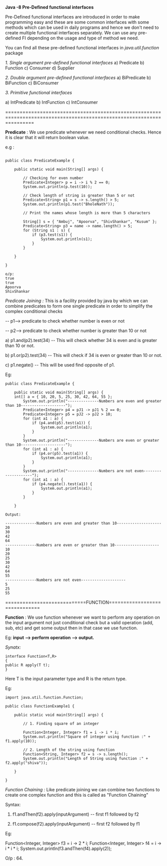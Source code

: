 **Java -8 Pre-Defined functional interfaces**

Pre-Defined functional interfaces are introduced in order to make programming easy and these are some common interfaces with some methods which can be used in daily programs and hence we don't need to create multiple functional interfaces separately. 
  We can use any pre-defined FI depending on the usage and type of method we need.

You can find all these pre-defined functional interfaces in *java.util.function* package

*1. Single argument pre-defined functional interfaces*
a) Predicate
b) Function
c) Consumer
d) Supplier

*2. Double argument pre-defined functional interfaces*
a) BiPredicate
b) BiFunction
c) BiConsumer

*3. Primitive functional interfaces*

a) IntPredicate
b) IntFunction
c) IntConsumer

======================================================================================================================

**Predicate** : We use predicate whenever we need conditional checks. Hence it is clear that it will return boolean value. 

e.g : 
```import java.util.function.Predicate;

public class PredicateExample {

	public static void main(String[] args) {

		// Checking for even number
		Predicate<Integer> p = i -> i % 2 == 0;
		System.out.println(p.test(10));

		// Check length of string is greater than 5 or not
		Predicate<String> p1 = s -> s.length() > 5;
		System.out.println(p1.test("BholeNath"));
		
		// Print the names whose length is more than 5 characters
		
		String[] s = { "Ambuj", "Apoorva", "ShivShankar", "Kusum" };
		Predicate<String> p3 = name -> name.length() > 5;
		for (String s1 : s) {
			if (p3.test(s1)) {
				System.out.println(s1);
			}
		}

	}

}

o/p: 
true
true
Apoorva
ShivShankar
```
*Predicate Joining :* This is a facility provided by java by which we can combine predicates to form one single predicate in order to simplify the complex conditional checks

-- p1--> predicate to check whether number is even or not

-- p2--> predicate to check whether number is greater than 10 or not

a) p1.and(p2).test(34) -- This will check whether 34 is even and is greater than 10 or not.

b) p1.or(p2).test(34) -- This will check if 34 is even or greater than 10 or not.

c) p1.negate() -- This will be used find opposite of p1.

Eg:

```
public class PredicateExample {

	public static void main(String[] args) {
	int[] a = { 10, 20, 5, 25, 30, 42, 64, 55 };
		System.out.println("--------------Numbers are even and greater than 10--------------------");
		Predicate<Integer> p4 = pJ1 -> pJ1 % 2 == 0;
		Predicate<Integer> p5 = pJ2 -> pJ2 > 10;
		for (int a1 : a) {
			if (p4.and(p5).test(a1)) {
				System.out.println(a1);
			}
		}
		System.out.println("--------------Numbers are even or greater than 10--------------------");
		for (int a1 : a) {
			if (p4.or(p5).test(a1)) {
				System.out.println(a1);
			}
		}
		System.out.println("--------------Numbers are not even--------------------");
		for (int a1 : a) {
			if (p4.negate().test(a1)) {
				System.out.println(a1);
			}
		}

	}
	
Output:

--------------Numbers are even and greater than 10--------------------
20
30
42
64
--------------Numbers are even or greater than 10--------------------
10
20
25
30
42
64
55
--------------Numbers are not even--------------------
5
25
55
```

============================FUNCTION==============================

**Function** : We use function whenever we want to perform any operation on the input argument not just conditional check but a valid operation (add, sub, etc) and get some output then in that case we use function.


 Eg: **input --> perform operation --> output.** 

 
 *Synatx:*
 
 ```
 interface Function<T,R>
 {
 public R apply(T t);
 }
 ```
 
Here T is the input parameter type and R is the return type.

Eg:

```
import java.util.function.Function;

public class FunctionExample1 {

	public static void main(String[] args) {

		// 1. Finding square of an integer

		Function<Integer, Integer> f1 = i -> i * i;
		System.out.println("Square of integer using function :" + f1.apply(10));

		// 2. Length of the string using function
		Function<String, Integer> f2 = s -> s.length();
		System.out.println("Length of String using function :" + f2.apply("shiva"));

	}

}
```


*Function Chaining :* Like predicate joining we can combine two functions to create one complex function and this is called as "Function Chaining"

Syntax:

1. f1.andThen(f2).apply(inputArgument) -- first f1 followed by f2

2. f1.compose(f2).apply(inputArgument) -- first f2 followed by f1

Eg:

Function<Integer, Integer> f3 = i -> 2 * i;
Function<Integer, Integer> f4 = i -> i * i * i;
System.out.println(f3.andThen(f4).apply(2));

O/p : 64.


 

